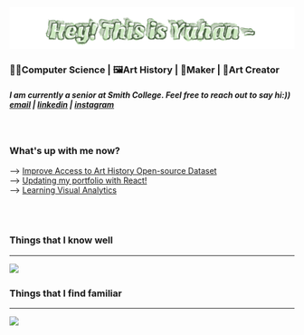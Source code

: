 <img width="800" src="name.svg">
<h3> 👩‍💻Computer Science | 🖼️Art History | 🔨Maker | 🧶Art Creator </h3>

<h5> I am currently a senior at Smith College. Feel free to reach out to say hi:))
<a href="mailto:ywang70@smith.edu">  email</a> |  
<a href="https://www.linkedin.com/in/yuhan-wang-yw/">linkedin</a> |
<a href="https://www.instagram.com/yaaaarth/">instagram  </a></h5>

<br/>
<h3>What's up with me now?</h3>
--> <a href="https://github.com/yuhanwww/open-access-is-great-but-where-are-the-images"/>Improve Access to Art History Open-source Dataset</a>               
<br>--> <a href="https://github.com/yuhanwww/portfolio2.0"/>Updating my portfolio with React!</a>
<br>--> <a href="https://github.com/ssusnea/sds235-hw2"/>Learning Visual Analytics</a>
                           

<br/><br/>

<div>
  <h3>Things that I know well</h3>
  
---
  
  <div>
    <img src="https://skillicons.dev/icons?i=c,css,emacs,figma,html,git,java,js,latex,ps,pr,py,p5js,react,svg,tensorflow,vscode,wordpress,w&theme=dark&perline=14" />
  </div>
</div>
<div>
  <h3>Things that I find familiar</h3>
  
---
  
  <div>
    <img src="https://skillicons.dev/icons?i=ae,ai,angular,arduino,autocad,blender,cpp,figma,opencv,npm,rails,ruby,sklearn,threejs&theme=dark&perline=14" />
  </div>
</div>
</p>
